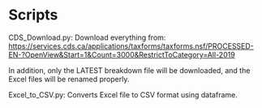 # Scripts
CDS_Download.py:
Download everything from:
https://services.cds.ca/applications/taxforms/taxforms.nsf/PROCESSED-EN-?OpenView&Start=1&Count=3000&RestrictToCategory=All-2019

In addition, only the LATEST breakdown file will be downloaded, and the Excel files will be renamed properly.

Excel_to_CSV.py:
Converts Excel file to CSV format using dataframe.
